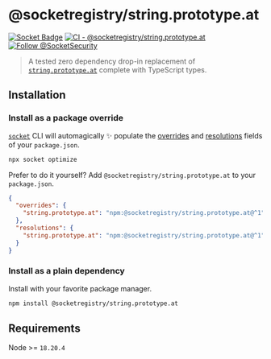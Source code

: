 # @socketregistry/string.prototype.at

[![Socket Badge](https://socket.dev/api/badge/npm/package/@socketregistry/string.prototype.at)](https://socket.dev/npm/package/@socketregistry/string.prototype.at)
[![CI - @socketregistry/string.prototype.at](https://github.com/SocketDev/socket-registry-js/actions/workflows/test.yml/badge.svg)](https://github.com/SocketDev/socket-registry-js/actions/workflows/test.yml)
[![Follow @SocketSecurity](https://img.shields.io/twitter/follow/SocketSecurity?style=social)](https://twitter.com/SocketSecurity)

> A tested zero dependency drop-in replacement of
> [`string.prototype.at`](https://socket.dev/npm/package/string.prototype.at)
> complete with TypeScript types.

## Installation

### Install as a package override

[`socket`](https://socket.dev/npm/package/socket) CLI will automagically
:sparkles: populate the
[overrides](https://docs.npmjs.com/cli/v9/configuring-npm/package-json#overrides)
and [resolutions](https://yarnpkg.com/configuration/manifest#resolutions) fields
of your `package.json`.

```sh
npx socket optimize
```

Prefer to do it yourself? Add `@socketregistry/string.prototype.at` to your
`package.json`.

```json
{
  "overrides": {
    "string.prototype.at": "npm:@socketregistry/string.prototype.at@^1"
  },
  "resolutions": {
    "string.prototype.at": "npm:@socketregistry/string.prototype.at@^1"
  }
}
```

### Install as a plain dependency

Install with your favorite package manager.

```sh
npm install @socketregistry/string.prototype.at
```

## Requirements

Node >= `18.20.4`
